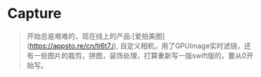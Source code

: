 # Capture
> 开始总是艰难的，现在线上的产品:[爱拍美图] (https://appsto.re/cn/ti6t7.i), 自定义相机，用了GPUImage实时滤镜，还有一些图片的裁剪，拼图，装饰处理，打算重新写一版swift版的，要从0开始写。
